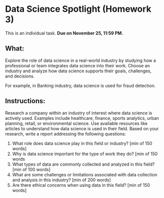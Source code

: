 
# Data Science Spotlight (Homework 3)

This is an individual task. **Due on November 25, 11:59 PM.**

## What:

Explore the role of data science in a real-world industry by studying how a professional or team integrates data science into their work. Choose an industry and analyze how data science supports their goals, challenges, and decisions. 

For example, in Banking industry, data science is used for fraud detection.

## Instructions:
Research a company within an industry of interest where data science is actively used. Examples include healthcare, finance, sports analytics, urban planning, retail, or environmental science. Use available resources like articles to understand how data science is used in their field. Based on your research, write a report addressing the following questions:

1. What role does data science play in this field or industry? [min of 150 words]
2. Why is data science important for the type of work they do? [min of 150 words
3. What types of data are commonly collected and analyzed in this field? [min of 100 words]
4. What are some challenges or limitations associated with data collection and analysis in this industry? [min of 200 words]
5. Are there ethical concerns when using data in this field? [min of 150 words]

